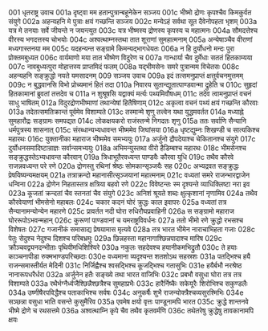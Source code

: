 001  धृतराष्ट्र उवाच
001a दृष्ट्वा मम हतान्पुत्रान्बहूनेकेन सञ्जय
001c भीष्मो द्रोणः कृपश्चैव किमकुर्वत संयुगे
002a अहन्यहनि मे पुत्राः क्षयं गच्छन्ति सञ्जय
002c मन्येऽहं सर्वथा सूत दैवेनोपहता भृशम्
003a यत्र मे तनयाः सर्वे जीयन्ते न जयन्त्युत
003c यत्र भीष्मस्य द्रोणस्य कृपस्य च महात्मनः
004a सौमदत्तेश्च वीरस्य भगदत्तस्य चोभयोः
004c अश्वत्थाम्नस्तथा तात शूराणां सुमहात्मनाम्
005a अन्येषाञ्चैव वीराणां मध्यगास्तनया मम
005c यदहन्यन्त सङ्ग्रामे किमन्यद्भागधेयतः
006a न हि दुर्योधनो मन्दः पुरा प्रोक्तमबुध्यत
006c वार्यमाणो मया तात भीष्मेण विदुरेण च
007a गान्धार्या चैव दुर्मेधाः सततं हितकाम्यया
007c नावबुध्यत्पुरा मोहात्तस्य प्राप्तमिदं फलम्
008a यद्भीमसेनः समरे पुत्रान्मम विचेतसः
008c अहन्यहनि सङ्क्रुद्धो नयते यमसादनम्
009  सञ्जय उवाच
009a इदं तत्समनुप्राप्तं क्षत्तुर्वचनमुत्तमम्
009c न बुद्धवानसि विभो प्रोच्यमानं हितं तदा
010a निवारय सुतान्द्यूतात्पाण्डवान्मा द्रुहेति च
010c सुहृदां हितकामानां ब्रुवतां तत्तदेव च
011a न शुश्रूषसि यद्वाक्यं मर्त्यः पथ्यमिवौषधम्
011c तदेव त्वामनुप्राप्तं वचनं साधु भाषितम्
012a विदुरद्रोणभीष्माणां तथान्येषां हितैषिणाम्
012c अकृत्वा वचनं पथ्यं क्षयं गच्छन्ति कौरवाः
013a तदेतत्समतिक्रान्तं पूर्वमेव विशाम्पते
013c तस्मान्मे शृणु तत्त्वेन यथा युद्धमवर्तत
014a मध्याह्ने सुमहारौद्रः सङ्ग्रामः समपद्यत
014c लोकक्षयकरो राजंस्तन्मे निगदतः शृणु
015a ततः सर्वाणि सैन्यानि धर्मपुत्रस्य शासनात्
015c संरब्धान्यभ्यधावन्त भीष्ममेव जिघांसया
016a धृष्टद्युम्नः शिखण्डी च सात्यकिश्च महारथः
016c युक्तानीका महाराज भीष्ममेव समभ्ययुः
017a अर्जुनो द्रौपदेयाश्च चेकितानश्च संयुगे
017c दुर्योधनसमादिष्टान्राज्ञः सर्वान्समभ्ययुः
018a अभिमन्युस्तथा वीरो हैडिम्बश्च महारथः
018c भीमसेनश्च सङ्क्रुद्धस्तेऽभ्यधावन्त कौरवान्
019a त्रिधाभूतैरवध्यन्त पाण्डवैः कौरवा युधि
019c तथैव कौरवे राजन्नवध्यन्त परे रणे
020a द्रोणस्तु रथिनां श्रेष्ठः सोमकान्सृञ्जयैः सह
020c अभ्यद्रवत सङ्क्रुद्धः प्रेषयिष्यन्यमक्षयम्
021a तत्राक्रन्दो महानासीत्सृञ्जयानां महात्मनाम्
021c वध्यतां समरे राजन्भारद्वाजेन धन्विना
022a द्रोणेन निहतास्तत्र क्षत्रिया बहवो रणे
022c विवेष्टन्तः स्म दृश्यन्ते व्याधिक्लिष्टा नरा इव
023a कूजतां क्रन्दतां चैव स्तनतां चैव संयुगे
023c अनिशं श्रूयते शब्दः क्षुत्कृशानां नृणामिव
024a तथैव कौरवेयाणां भीमसेनो महाबलः
024c चकार कदनं घोरं क्रुद्धः काल इवापरः
025a वध्यतां तत्र सैन्यानामन्योन्येन महारणे
025c प्रावर्तत नदी घोरा रुधिरौघप्रवाहिनी
026a स सङ्ग्रामो महाराज घोररूपोऽभवन्महान्
026c कुरूणां पाण्डवानां च यमराष्ट्रविवर्धनः
027a ततो भीमो रणे क्रुद्धो रभसश्च विशेषतः
027c गजानीकं समासाद्य प्रेषयामास मृत्यवे
028a तत्र भारत भीमेन नाराचाभिहता गजाः
028c पेतुः सेदुश्च नेदुश्च दिशश्च परिबभ्रमुः
029a छिन्नहस्ता महानागाश्छिन्नपादाश्च मारिष
029c क्रौञ्चवद्व्यनदन्भीताः पृथिवीमधिशिश्यिरे
030a नकुलः सहदेवश्च हयानीकमभिद्रुतौ
030c ते हयाः काञ्चनापीडा रुक्मभाण्डपरिच्छदाः
030e वध्यमाना व्यदृश्यन्त शतशोऽथ सहस्रशः
031a पतद्भिश्च हयै राजन्समास्तीर्यत मेदिनी
031c निर्जिह्वैश्च श्वसद्भिश्च कूजद्भिश्च गतासुभिः
031e हयैर्बभौ नरश्रेष्ठ नानारूपधरैर्धरा
032a अर्जुनेन हतैः सङ्ख्ये तथा भारत वाजिभिः
032c प्रबभौ वसुधा घोरा तत्र तत्र विशाम्पते
033a रथैर्भग्नैर्ध्वजैश्छिन्नैश्छत्रैश्च सुमहाप्रभैः
033c हारैर्निष्कैः सकेयूरैः शिरोभिश्च सकुण्डलैः
034a उष्णीषैरपविद्धैश्च पताकाभिश्च सर्वषः
034c अनुकर्षैः शुभै राजन्योक्त्रैश्चव्यसुरश्मिभिः
034e सञ्छन्ना वसुधा भाति वसन्ते कुसुमैरिव
035a एवमेष क्षयो वृत्तः पाण्डूनामपि भारत
035c क्रुद्धे शान्तनवे भीष्मे द्रोणे च रथसत्तमे
036a अश्वत्थाम्नि कृपे चैव तथैव कृतवर्मणि
036c तथेतरेषु क्रुद्धेषु तावकानामपि क्षयः

